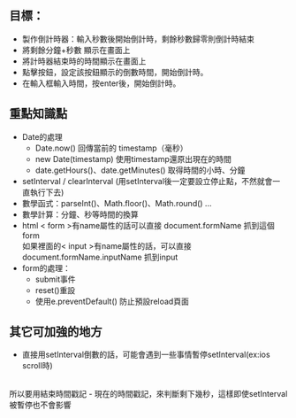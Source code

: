 
## 目標：
- 製作倒計時器：輸入秒數後開始倒計時，剩餘秒數歸零則倒計時結束
- 將剩餘分鐘+秒數 顯示在畫面上
- 將計時器結束時的時間顯示在畫面上
- 點擊按鈕，設定該按鈕顯示的倒數時間，開始倒計時。
- 在輸入框輸入時間，按enter後，開始倒計時。


## 重點知識點
- Date的處理
    - Date.now() 回傳當前的 timestamp（毫秒）
    - new Date(timestamp) 使用timestamp還原出現在的時間
    - date.getHours()、date.getMinutes() 取得時間的小時、分鐘
- setInterval / clearInterval (用setInterval後一定要設立停止點，不然就會一直執行下去)
- 數學函式：parseInt()、Math.floor()、Math.round() ...
- 數學計算：分鐘、秒等時間的換算
- html < form >有name屬性的話可以直接 document.formName 抓到這個form<br>如果裡面的< input >有name屬性的話，可以直接document.formName.inputName 抓到input
- form的處理：
    - submit事件
    - reset()重設
    - 使用e.preventDefault() 防止預設reload頁面
## 其它可加強的地方
- 直接用setInterval倒數的話，可能會遇到一些事情暫停setInterval(ex:ios scroll時)
 <br>
 所以要用結束時間戳記 - 現在的時間戳記，來判斷剩下幾秒，這樣即使setInterval被暫停也不會影響


<br />  

